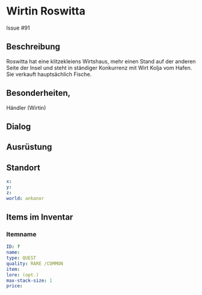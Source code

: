 # Wirtin Roswitta <!-- omit in toc -->

Issue #91

## Beschreibung

Roswitta hat eine klitzekleiens Wirtshaus, mehr einen Stand auf der anderen Seite der Insel und steht in ständiger Konkurrenz mit Wirt Kolja vom Hafen. Sie verkauft hauptsächlich Fische.

## Besonderheiten, 
Händler (Wirtin)

## Dialog
## Ausrüstung
## Standort

```yml
x: 
y: 
z: 
world: ankanor
```

## Items im Inventar

### Itemname

```yml
ID: ?
name: 
type: QUEST
quality: RARE /COMMON
item: 
lore: (opt.)
max-stack-size: 1
price: 
```

